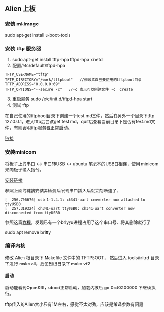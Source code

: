 ## Alien 上板

### 安装 mkimage
sudo apt-get install  u-boot-tools

### 安装 tftp 服务器
1. sudo apt-get install tftp-hpa tftpd-hpa xinetd
2. 配置/etc/default/tftpd-hpa

``` 
TFTP_USERNAME="tftp"
TFTP_DIRECTORY="/work/tftpboot"   //修改成自己要使用的tftpboot目录
TFTP_ADDRESS="0.0.0.0:69"
TFTP_OPTIONS="--secure -c"   //-c 表示可以创建文件 -c  create
```
3. 重启服务 sudo /etc/init.d/tftpd-hpa start
4. 测试 tftp

在自己使用的tftpboot目录下创建一个test.md文件，然后在另外一个目录下tftp 127.0.0.1，进入tftp后尝试get test.md，quit后查看当前目录下是否有test.md文件，有则表明tftp服务器正常启动。

[链接](https://www.cnblogs.com/jalynfang/p/9450528.html)


### 安装minicom  
将板子上的串口 <-> 串口转USB <-> ubuntu 笔记本的USB口相连，使用 minicom 来向板子输入指令。

[安装链接](https://blog.csdn.net/yinminsumeng/article/details/128931916)

参照上面的链接安装并检测后发现串口插入后就立刻断连了，
```
[  256.706676] usb 1-1.4.1: ch341-uart converter now attached to ttyUSB0
[  257.319324] ch341-uart ttyUSB0: ch341-uart converter now disconnected from ttyUSB0
```

参照这篇[教程](https://blog.csdn.net/zym787/article/details/128854952)，发现已有一个brlyyu进程占用了这个串口号，将其删除就行了

sudo apt remove brltty

### 编译内核

修改 Alien 根目录下 Makefile 文件中的 TFTPBOOT，
然后进入 tools\initrd 目录下进行 make all，后回到根目录下 make vf2


#### 启动
启动能看到OpenSBI，uboot正常启动，加载内核后 go 0x40200000 不继续执行。

tftp传入的Alien大小只有1M左右，感觉不太对劲，应该是编译参数有问题
